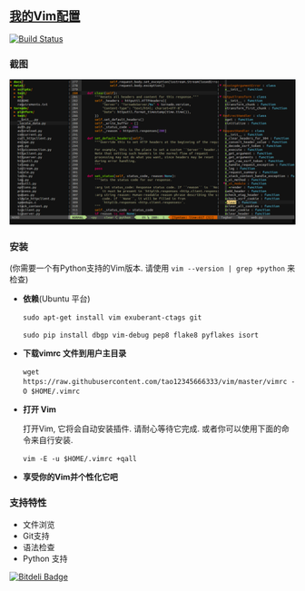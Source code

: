 ## [我的Vim配置](http://tao12345666333.github.com/vim)
[![Build Status](https://travis-ci.org/tao12345666333/vim.png)](https://travis-ci.org/tao12345666333/vim)

### 截图

![screenshot.png](screenshot.png)

### 安装
(你需要一个有Python支持的Vim版本. 请使用 `vim --version | grep +python` 来检查)

* **依赖**(Ubuntu 平台)

    `sudo apt-get install vim exuberant-ctags git`

    `sudo pip install dbgp vim-debug pep8 flake8 pyflakes isort`

* **下载vimrc 文件到用户主目录**

    `wget https://raw.githubusercontent.com/tao12345666333/vim/master/vimrc -O $HOME/.vimrc`

* **打开 Vim**

    打开Vim, 它将会自动安装插件. 请耐心等待它完成. 或者你可以使用下面的命令来自行安装.

    `vim -E -u $HOME/.vimrc +qall`

* **享受你的Vim并个性化它吧**

### 支持特性

* 文件浏览
* Git支持
* 语法检查
* Python 支持



[![Bitdeli Badge](https://d2weczhvl823v0.cloudfront.net/tao12345666333/vim/trend.png)](https://bitdeli.com/free "Bitdeli Badge")
